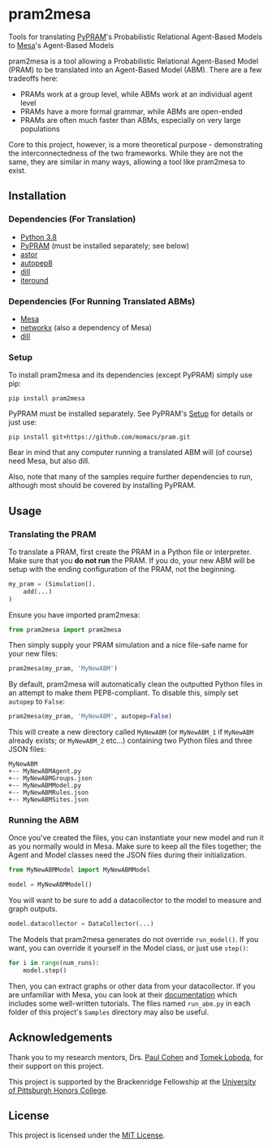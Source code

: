 # pram2mesa
Tools for translating [PyPRAM](https://momacs.github.io/pram/index.html)'s Probabilistic Relational Agent-Based Models to [Mesa](https://github.com/projectmesa/mesa)'s Agent-Based Models

pram2mesa is a tool allowing a Probabilistic Relational Agent-Based Model (PRAM) to be translated into an Agent-Based Model (ABM). There are a few tradeoffs here:
* PRAMs work at a group level, while ABMs work at an individual agent level
* PRAMs have a more formal grammar, while ABMs are open-ended
* PRAMs are often much faster than ABMs, especially on very large populations

Core to this project, however, is a more theoretical purpose - demonstrating the interconnectedness of the two frameworks. While they are not the same, they are similar in many ways, allowing a tool like pram2mesa to exist.

## Installation
### Dependencies (For Translation)
* [Python 3.8](https://www.python.org/)
* [PyPRAM](https://momacs.github.io/pram/index.html) (must be installed separately; see below)
* [astor](https://astor.readthedocs.io/en/latest/)
* [autopep8](https://pypi.org/project/autopep8/)
* [dill](https://pypi.org/project/dill/)
* [iteround](https://pypi.org/project/iteround/)
### Dependencies (For Running Translated ABMs)
* [Mesa](https://mesa.readthedocs.io/en/master/)
* [networkx](https://networkx.github.io/) (also a dependency of Mesa)
* [dill](https://pypi.org/project/dill/)
### Setup
To install pram2mesa and its dependencies (except PyPRAM) simply use pip:
```
pip install pram2mesa
```
PyPRAM must be installed separately. See PyPRAM's [Setup](https://github.com/momacs/pram#setup) for details or just use:
```
pip install git+https://github.com/momacs/pram.git
```
Bear in mind that any computer running a translated ABM will (of course) need Mesa, but also dill. 

Also, note that many of the samples require further dependencies to run, although most should be covered by installing PyPRAM.
## Usage
### Translating the PRAM
To translate a PRAM, first create the PRAM in a Python file or interpreter. Make sure that you **do not run** the PRAM. If you do, your new ABM will be setup with the ending configuration of the PRAM, not the beginning.
```python
my_pram = (Simulation().
    add(...)
)
```
Ensure you have imported pram2mesa:
```python
from pram2mesa import pram2mesa
```
Then simply supply your PRAM simulation and a nice file-safe name for your new files:
```python
pram2mesa(my_pram, 'MyNewABM')
```
By default, pram2mesa will automatically clean the outputted Python files in an attempt to make them PEP8-compliant. To disable this, simply set `autopep` to `False`:
```python
pram2mesa(my_pram, 'MyNewABM', autopep=False)
```
This will create a new directory called `MyNewABM` (or `MyNewABM_1` if `MyNewABM` already exists; or `MyNewABM_2` etc...) containing two Python files and three JSON files:
```
MyNewABM
+-- MyNewABMAgent.py
+-- MyNewABMGroups.json
+-- MyNewABMModel.py
+-- MyNewABMRules.json
+-- MyNewABMSites.json
```
### Running the ABM
Once you've created the files, you can instantiate your new model and run it as you normally would in Mesa. Make sure to keep all the files together; the Agent and Model classes need the JSON files during their initialization.
```python
from MyNewABMModel import MyNewABMModel

model = MyNewABMModel()
```
You will want to be sure to add a datacollector to the model to measure and graph outputs.
```python
model.datacollector = DataCollector(...)
```
The Models that pram2mesa generates do not override `run_model()`. If you want, you can override it yourself in the Model class, or just use `step()`:
```python
for i in range(num_runs):
    model.step()
```
Then, you can extract graphs or other data from your datacollector. If you are unfamiliar with Mesa, you can look at their [documentation](https://mesa.readthedocs.io/en/master/) which includes some well-written tutorials. The files named `run_abm.py` in each folder of this project's `Samples` directory may also be useful.

## Acknowledgements
Thank you to my research mentors, Drs. [Paul Cohen](http://paulrcohen.github.io/) and [Tomek Loboda](https://tomekloboda.net/#p=0), for their support on this project.

This project is supported by the Brackenridge Fellowship at the [University of Pittsburgh Honors College](https://www.honorscollege.pitt.edu/).

## License
This project is licensed under the [MIT License](https://github.com/evankozierok/pram2mesa/blob/master/LICENSE).

